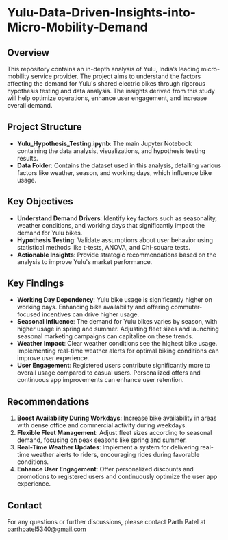 # Yulu-Data-Driven-Insights-into-Micro-Mobility-Demand

## Overview
This repository contains an in-depth analysis of Yulu, India’s leading micro-mobility service provider. The project aims to understand the factors affecting the demand for Yulu's shared electric bikes through rigorous hypothesis testing and data analysis. The insights derived from this study will help optimize operations, enhance user engagement, and increase overall demand.

## Project Structure
- **Yulu_Hypothesis_Testing.ipynb**: The main Jupyter Notebook containing the data analysis, visualizations, and hypothesis testing results.
- **Data Folder**: Contains the dataset used in this analysis, detailing various factors like weather, season, and working days, which influence bike usage.

## Key Objectives
- **Understand Demand Drivers**: Identify key factors such as seasonality, weather conditions, and working days that significantly impact the demand for Yulu bikes.
- **Hypothesis Testing**: Validate assumptions about user behavior using statistical methods like t-tests, ANOVA, and Chi-square tests.
- **Actionable Insights**: Provide strategic recommendations based on the analysis to improve Yulu's market performance.

## Key Findings
- **Working Day Dependency**: Yulu bike usage is significantly higher on working days. Enhancing bike availability and offering commuter-focused incentives can drive higher usage.
- **Seasonal Influence**: The demand for Yulu bikes varies by season, with higher usage in spring and summer. Adjusting fleet sizes and launching seasonal marketing campaigns can capitalize on these trends.
- **Weather Impact**: Clear weather conditions see the highest bike usage. Implementing real-time weather alerts for optimal biking conditions can improve user experience.
- **User Engagement**: Registered users contribute significantly more to overall usage compared to casual users. Personalized offers and continuous app improvements can enhance user retention.

## Recommendations
1. **Boost Availability During Workdays**: Increase bike availability in areas with dense office and commercial activity during weekdays.
2. **Flexible Fleet Management**: Adjust fleet sizes according to seasonal demand, focusing on peak seasons like spring and summer.
3. **Real-Time Weather Updates**: Implement a system for delivering real-time weather alerts to riders, encouraging rides during favorable conditions.
4. **Enhance User Engagement**: Offer personalized discounts and promotions to registered users and continuously optimize the user app experience.


## Contact
For any questions or further discussions, please contact Parth Patel at parthpatel5340@gmail.com

